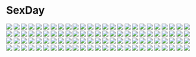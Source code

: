 # SexDay
![](https://konachan.com/image/1c9544bb7e68df8d389942e774f443ab/Konachan.com%20-%20202743%20animal%20dress%20eredhen%20frog%20grass%20hat%20moriya_suwako%20thighhighs%20touhou%20tree.jpg)
![](https://konachan.com/jpeg/db8ee437067a1c4028440e0e1eb8e92c/Konachan.com%20-%20206877%20breasts%20christmas%20cleavage%20game_cg%20gloves%20hat%20navel%20red_eyes%20sakura_swim_club%20santa_costume%20santa_hat%20tree%20wanaca%20white_hair%20winged_cloud.jpg)
![](https://konachan.com/jpeg/19013f00912e53f707235616321f1a57/Konachan.com%20-%20147028%20black_hair%20blonde_hair%20clouds%20kirigaya_kazuto%20kiss%20long_hair%20okingjo%20short_hair%20signed%20sword%20sword_art_online%20thighhighs%20weapon%20yuuki_asuna.jpg)
![](https://konachan.com/image/3310410ef02e50fb3edcfcf9f92c958e/Konachan.com%20-%2058789%20hiiragi_kagami%20izumi_konata%20lucky_star.jpg)
![](https://konachan.com/image/3d08a42e296c6f7bf6cbc81a2bac52d7/Konachan.com%20-%2058936%20arima_senne%20black_hair%20blue_eyes%20breasts%20glasses%20gym_uniform%20kashiwamochi_yomogi%20long_hair%20nipples%20open_shirt%20panties%20scan%20underwear.jpg)
![](https://konachan.com/image/0678e1597148a2711ce2e6549aa1b008/Konachan.com%20-%20138415%20aqua_eyes%20aqua_hair%20building%20city%20clouds%20hatsune_miku%20headphones%20long_hair%20polychromatic%20sky%20tagme%20torino_nami%20vocaloid.jpg)
![](https://konachan.com/image/eeefc5b3856fd24bd603732762f26d42/Konachan.com%20-%20143966%202girls%20animal_ears%20ass%20blonde_hair%20blue_eyes%20fang%20gray_hair%20japanese_clothes%20leaves%20miko%20original%20ponytail%20purple_eyes%20thighhighs.jpg)
![](https://konachan.com/image/adf82a6989d107f25bd856cb6a9ea6bd/Konachan.com%20-%20229969%202girls%20aqua_eyes%20aqua_hair%20breasts%20canegouzi%20headdress%20maid%20pink_eyes%20pink_hair%20ram_%28re%3Azero%29%20rem_%28re%3Azero%29%20ribbons%20twins.jpg)
![](https://konachan.com/jpeg/d668d8abaac464a3c63f9141da68413c/Konachan.com%20-%20171955%20blue_hair%20blush%20breasts%20cherryinthesun%20cunnilingus%20long_hair%20nami%20nipples%20nude%20one_piece%20orange_eyes%20orange_hair%20ponytail%20watermark%20yuri.jpg)
![](https://konachan.com/image/ed9c04ad89d3e69d2823c416caf16b12/Konachan.com%20-%20235436%20black_hair%20blush%20bra%20breasts%20cleavage%20fedsnk%20headband%20long_hair%20navel%20panties%20pantyhose%20red_eyes%20school_uniform%20skirt%20torn_clothes%20underwear%20wet.jpg)
![](https://konachan.com/image/69bb0ef09f0180141e77975aaa8c4001/Konachan.com%20-%20176594%202girls%20apron%20flowers%20green_eyes%20green_hair%20headdress%20long_hair%20maid%20original%20pantyhose%20red_eyes%20red_hair%20ribbons%20short_hair%20skirt%20tie.jpg)
![](https://konachan.com/image/e3d270f96d4f340fae95b6a9bb0edd9e/Konachan.com%20-%2082796%20hatsune_miku%20space%20stars%20twintails%20vocaloid.jpg)
![](https://konachan.com/image/d8a8bd7d6479734c9ad1ab3477d1ce19/Konachan.com%20-%20100371%20building%20city%20dress%20drink%20elbow_gloves%20flowers%20gloves%20gray_hair%20long_hair%20original%20petals%20pixiv_fantasia%20rose%20sky%20spear%20staff%20tori_%28qqqt%29%20weapon.jpg)
![](https://konachan.com/image/07e39cde813e286843c4e7e028beb83a/Konachan.com%20-%2034783%20gundam_seed%20mobile_suit_gundam.jpg)
![](https://konachan.com/image/73d9979c44623811d6a13148030093e6/Konachan.com%20-%209462%20higurashi_no_naku_koro_ni%20houjou_satoshi%20ryuuguu_rena%20sonozaki_mion%20sonozaki_shion.jpg)
![](https://konachan.com/image/2503f52656b429e51f0935478533661e/Konachan.com%20-%20150923%202girls%20blonde_hair%20brown_hair%20d.b.spark%20flowers%20hakurei_reimu%20hat%20long_hair%20miko%20petals%20ribbons%20shrine%20torii%20touhou%20umbrella%20yakumo_yukari%20yellow_eyes.jpg)
![](https://konachan.com/image/68d977e828363484ced6aeb1fcd6d5d9/Konachan.com%20-%20177345%20blush%20green_eyes%20green_hair%20headphones%20ipod%20nakamura_sumikage%20original%20short_hair.jpg)
![](https://konachan.com/image/30197c9ebcd22d764211d6bab6ac91cd/Konachan.com%20-%20227401%20animal%20barefoot%20bikini%20blue_eyes%20breasts%20brown_hair%20cleavage%20dog%20drink%20food%20grass%20long_hair%20necklace%20original%20swimsuit%20twintails%20xia_you_qing.jpg)
![](https://konachan.com/jpeg/2b44e8338d542f4f4254268fd7042628/Konachan.com%20-%20221417%20animal_ears%20barefoot%20blue_eyes%20blush%20book%20bunny_ears%20bunnygirl%20couch%20kushida_you%20loli%20lolita_fashion%20original%20pink_hair.jpg)
![](https://konachan.com/image/f086a5e43fcdce2078de8663f5d215c9/Konachan.com%20-%20226338%202girls%20black_hair%20blue_eyes%20blush%20bow%20brown_hair%20kazuharu_kina%20kneehighs%20long_hair%20original%20red_eyes%20school_uniform%20skirt%20socks%20tie%20white%20wristwear.jpg)
![](https://konachan.com/jpeg/9fd5d20d0af58cb2778cf5c5ecc1878c/Konachan.com%20-%20197371%20akatsuki_no_goei%20anus%20censored%20cunnilingus%20fellatio%20game_cg%20mai_%28akatsuki_no_goei%29%20penis%20pussy%20syangrila%20tomose_shunsaku.jpg)
![](https://konachan.com/image/a28ac6bd7b11171f1c9d3c23f68531a8/Konachan.com%20-%2017852%20natsume_aya%20natsume_maya%20tenjou_tenge.jpg)
![](https://konachan.com/image/b82c4757b4b8fc050eafbd9d739e2675/Konachan.com%20-%2025903%20agatsuma_soubi%20aoyagi_ritsuka%20catboy%20loveless%20ritsuka%20soubi.jpg)
![](https://konachan.com/jpeg/db43ef041c14cc1769248c1fc48071cc/Konachan.com%20-%2074168%20black_hair%20blue_eyes%20blush%20bow%20brown_eyes%20brown_hair%20building%20city%20headdress%20long_hair%20pink_eyes%20saten_ruiko%20short_hair%20skirt%20skirt_lift%20twintails.jpg)
![](https://konachan.com/jpeg/0dfc14ec0e423025d2946c8669b6df5d/Konachan.com%20-%20283945%20blush%20breasts%20choney%20fang%20idolmaster%20navel%20nipples%20no_bra%20panties%20pink_eyes%20short_hair%20third-party_edit%20topless%20underwear%20white%20yumemi_riamu.jpg)
![](https://konachan.com/jpeg/e31207156bb4ad66abd05e2b9043d58d/Konachan.com%20-%2099461%20armor%20eucliwood_hellscythe%20kore_wa_zombie_desu_ka%3F%20transparent%20vector.jpg)
![](https://konachan.com/image/cfa807d5fef599ab115f4e3d1f48dd76/Konachan.com%20-%2030539%20clannad%20furukawa_nagisa%20ibuki_fuuko%20ichinose_kotomi.jpg)
![](https://konachan.com/jpeg/afd7f1e506a010f328aa6f84d8c52453/Konachan.com%20-%20290259%20ass%20bishi%20blue_eyes%20dress%20flowers%20garter_belt%20girls_frontline%20panties%20petals%20pink_hair%20rose%20short_hair%20thighhighs%20underwear%20wedding_attire.jpg)
![](https://konachan.com/jpeg/b41a5044a9660064dc3c5a7a50a67d0e/Konachan.com%20-%20118475%20bow%20horns%20ibuki_suika%20long_hair%20orange_hair%20touhou%20transparent%20vector.jpg)
![](https://konachan.com/image/05f2e5268aef75f0265e0aa9f17802c4/Konachan.com%20-%2025210%20liru%20renkin_san-kyuu_magical_pokaan%20wolfgirl.jpeg)
![](https://konachan.com/image/8a25d0b4ef6f5f6d1eacd268e70dd336/Konachan.com%20-%20125788%202girls%20breasts%20hat%20kawasumi_yuuto%20nipples%20nude%20patchouli_knowledge%20remilia_scarlet%20touhou%20vampire%20wings%20yuri.jpg)
![](https://konachan.com/image/53f7e9d8b50ea16c696aafd89c7845e2/Konachan.com%20-%2029168%20ass%20barefoot%20bikini%20black_eyes%20blonde_hair%20blue_eyes%20blue_hair%20ema%20gray_hair%20littlewitch%20long_hair%20oyari_ashito%20sayu%20swimsuit%20toka%20twintails.jpg)
![](https://konachan.com/image/487a50d37d089c50c7ac85bbf15df8be/Konachan.com%20-%2032709%20dark%20tagme.jpg)
![](https://konachan.com/image/ff73d7672137b51b85b4545c1be7152a/Konachan.com%20-%2017295%20blush%20breasts%20cleavage%20edomae_luna%20megami%20pink_hair%20scan%20seto_no_hanayome%20seto_san%20shiranui_akeno%20wink%20zenigata_mawari.jpg)
![](https://konachan.com/image/6d8fb5a6bd9c4f0248c6de8cd13f97d4/Konachan.com%20-%20295817%20animal%20bath%20bear%20bird%20chai_%28artist%29%20drink%20hat%20original%20penguin%20polychromatic%20scarf%20signed%20white.jpg)
![](https://konachan.com/jpeg/dde6c42896ca5463afbf389fa7dd0d38/Konachan.com%20-%20167782%20green_hair%20gumi%20haruka_%28haru%29%20microphone%20skirt%20vocaloid%20wink%20yellow_eyes%20zoom_layer.jpg)
![](https://konachan.com/jpeg/da2d410b91165018834e402ff321e1d2/Konachan.com%20-%20136342%20asahina_mai%20game_cg%20sakura_no_reply%20tsukimori_chiyoko.jpg)
![](https://konachan.com/jpeg/d8deb01c8a534687b64ef1cb7c675538/Konachan.com%20-%20291454%209a-91_%28girls_frontline%29%20anthropomorphism%20ass%20cameltoe%20girls_frontline%20gizensha%20panties%20skirt_lift%20underwear.jpg)
![](https://konachan.com/image/7e657021c6cc63dd0b60778690169ea0/Konachan.com%20-%2048516%20breasts%20camera%20censored%20cum%20dendrobium%20nipples%20nishieda%20penis%20pubic_hair%20sex%20water.jpg)
![](https://konachan.com/image/d61c53cb85530e6ebf1f9af917ad13c5/Konachan.com%20-%20184884%20animal%20black_hair%20flowers%20grass%20green_eyes%20huazha01%20long_hair%20original%20tiger%20water%20waterfall.jpg)
![](https://konachan.com/image/d1cff722991663bda34d1c8453507bbf/Konachan.com%20-%2042322%20katana%20konpaku_youmu%20myon%20saigyouji_yuyuko%20sword%20touhou%20weapon.jpg)
![](https://konachan.com/image/ec943024fe5fd0e13bf5aec155238318/Konachan.com%20-%20244296%20as109%20brown_hair%20cameltoe%20dress%20dressing%20green_eyes%20loli%20long_hair%20original%20panties%20ponytail%20thighhighs%20underwear.jpg)
![](https://konachan.com/image/448a4201690bc3b6df2805b29d2c6b2c/Konachan.com%20-%20116122%20breasts%20game_cg%20green_eyes%20gun%20mio_%28otomimi_infinity%29%20otomimi_infinity%20robot%20scarf%20shorts%20sky%20techgirl%20thighhighs%20weapon%20yasaka_minato.jpg)
![](https://konachan.com/jpeg/c465b8ef95b36655607fbd7003d0421b/Konachan.com%20-%20260341%20aqua_eyes%20aqua_hair%20cape%20food%20forest%20front_wing%20game_cg%20gun%20kumashiro_megumi%20military%20night%20short_hair%20tree%20uniform%20watanabe_akio%20weapon.jpg)
![](https://konachan.com/jpeg/406b24935873f41db59d1b5dff7d4d96/Konachan.com%20-%20279989%20animal_ears%20bikini%20blue_eyes%20braids%20choker%20flowers%20garter%20long_hair%20navel%20original%20scan%20shade%20swim_ring%20swimsuit%20tan_lines%20water%20white_hair.jpg)
![](https://konachan.com/jpeg/c7183c4c0c3d4c7c4068eea6870c1a29/Konachan.com%20-%20118878%202girls%20ass%20black_hair%20blonde_hair%20bow_%28weapon%29%20cosplay%20kashiwazaki_sena%20long_hair%20mikazuki_yozora%20monster_hunter%20sword%20weapon.jpg)
![](https://konachan.com/image/c6775a0b7cc13f3219b42126088dd7dc/Konachan.com%20-%2036865%20saigyouji_yuyuko%20touhou.jpg)
![](https://konachan.com/image/28bb8ac4112c2c4b220b23e83e9a8b50/Konachan.com%20-%2050838%20higashi_no_eden.jpg)
![](https://konachan.com/image/72e92623edf2d16de662c0e0c1047d84/Konachan.com%20-%20176869%20animal_ears%20bra%20brown_hair%20bunny_ears%20bunnygirl%20idolmaster%20natsu%20panties%20tail%20thighhighs%20totoki_airi%20twintails%20underwear%20yellow_eyes.jpg)
![](https://konachan.com/image/b2f7fdd7b900c7c427fb365bf6d88a53/Konachan.com%20-%2088689%20air_gear%20noyamano_mikan.jpg)
![](https://konachan.com/image/01ddcde3385a7dd6113ef103e2de9eea/Konachan.com%20-%2054138%20animal_ears%20brown_eyes%20fan%20gray_hair%20hat%20inubashiri_momiji%20japanese_clothes%20short_hair%20tail%20touhou%20wolfgirl.jpg)
![](https://konachan.com/image/ecd6fcdb9974eba0328692b02284d9bb/Konachan.com%20-%20294455%20anthropomorphism%20black_hair%20braids%20breast_grab%20breast_hold%20breasts%20cum%20girls_frontline%20gray_hair%20lolicept%20male%20navel%20nude%20short_hair.jpg)
![](https://konachan.com/image/89295814bd3c967b823acae094faefe1/Konachan.com%20-%20284061%20aqua_eyes%20blush%20chinomaron%20food%20gochuumon_wa_usagi_desu_ka%3F%20kafuu_chino%20loli%20long_hair%20school_uniform%20skirt%20thighhighs%20white_hair.jpg)
![](https://konachan.com/jpeg/3daa57d46f431078f5d177b98b1f92b0/Konachan.com%20-%20260901%20hat%20pipimi%20pop_team_epic%20popuko%20white%20zhixie_jiaobu.jpg)
![](https://konachan.com/jpeg/b49472e9022166ecc79dce1fee6a0bba/Konachan.com%20-%20144238%20blush%20breasts%20brown_eyes%20brown_hair%20catgirl%20collar%20gradient%20nipples%20original%20panties%20pink_eyes%20pink_hair%20short_hair%20tail%20topless%20underwear%20zangyura.jpg)
![](https://konachan.com/image/a9a2da6bb23cf467246c7ede11e575a2/Konachan.com%20-%20142264%20aqua_eyes%20black_hair%20blue_eyes%20brown_hair%20clouds%20headband%20headphones%20ipod%20long_hair%20onodera%20purple_eyes%20school_uniform%20short_hair%20tagme.jpg)
![](https://konachan.com/image/9fc0e41f7ad2f4ef021ae825c8d22438/Konachan.com%20-%2027383%20azumanga_daioh%20kasuga_ayumu.jpg)
![](https://konachan.com/image/1e930f7a4d740321940d461b76b7ac89/Konachan.com%20-%2018219%20itou_noiji%20school_uniform%20suzumiya_haruhi%20suzumiya_haruhi_no_yuutsu.jpg)
![](https://konachan.com/image/28b6dc5cdba6d0cb18eed53dca64ddbc/Konachan.com%20-%2035369%20konpaku_youmu%20touhou.jpg)
![](https://konachan.com/image/39ce9d0421f7e654946bc18dcd1e07c0/Konachan.com%20-%20140780%20makise_kurisu%20steins%3Bgate.jpg)
![](https://konachan.com/image/f987946bc0ad6d013e07b7093b3ae60f/Konachan.com%20-%20100624%20brown_eyes%20brown_hair%20cherry_blossoms%20flowers%20kinugasa_yuuichi%20original%20school_uniform%20sleeping.jpg)
![](https://konachan.com/image/0ba8c515b9a618970d6ab83bacad251c/Konachan.com%20-%20184945%20akemi_homura%20black_hair%20cross%20mahou_shoujo_madoka_magica%20red%20tucana.jpg)
![](https://konachan.com/jpeg/3db4bfacb7d34aea5ec9e8a16deb55af/Konachan.com%20-%20210537%20animal_ears%20ass%20bed%20blush%20brown_hair%20fang%20flat_chest%20horo%20kawakami_rokkaku%20long_hair%20naked_shirt%20necklace%20nopan%20red_eyes%20shirt%20tail%20wolfgirl%20wristwear.jpg)
![](https://konachan.com/image/fdc573adb686e3424f3dc07f0f31332d/Konachan.com%20-%20152624%20breasts%20cleavage%20hijiri_byakuren%20no_bra%20open_shirt%20saburou_%28hgmg%29%20saigyouji_yuyuko%20touhou%20wet%20yagokoro_eirin%20yakumo_yukari%20yasaka_kanako.jpg)
![](https://konachan.com/image/12f50721167295f0d7c761697b7f9564/Konachan.com%20-%20108734%20animal_ears%20catgirl%20goth-loli%20lolita_fashion%20original%20pink_hair%20sakuragi_yuzuki%20tail%20thighhighs.jpg)
![](https://konachan.com/jpeg/3a77fcd305ecd4cd21435ac395a640d9/Konachan.com%20-%20294810%20anus%20ass%20blush%20censored%20imozawa_erina%20minamihama_yoriko%20more_%28company%29%20nude%20sex%20short_hair%20swallowtail.jpg)
![](https://konachan.com/image/78ae22d4826bf1e1e25e5c6c06659ce6/Konachan.com%20-%2044383%20card_captor_sakura%20japanese_clothes%20kimono%20kinomoto_sakura%20moonknives.jpg)
![](https://konachan.com/image/5f5b8bf77041667e11a085f2c23b8402/Konachan.com%20-%20262023%20hatsune_miku%20jin_yun%20vocaloid.jpg)
![](https://konachan.com/image/b606ef330618d876d50fb1a73015d2fb/Konachan.com%20-%20151402%20building%20emukami%20original%20polychromatic%20scenic%20sky.jpg)
![](https://konachan.com/image/832a10f19c23d0963f86f2c934473d29/Konachan.com%20-%2028690%20blue_eyes%20blush%20braids%20chu_x_chu%20dress%20flowers%20game_cg%20gloves%20guitar%20hat%20instrument%20navel%20pink_hair%20skirt%20thighhighs%20twintails%20uesugi_uta%20wristwear.jpg)
![](https://konachan.com/image/86da162ef069f8d93850272214ddc28c/Konachan.com%20-%2049186%20ass%20bikini%20breast_hold%20breasts%20cleavage%20school_swimsuit%20sora_wo_kakeru_shoujo%20swimsuit.jpg)
![](https://konachan.com/image/f0d1b99fd2c0d0b03660fbceba2e0945/Konachan.com%20-%2077782%20blonde_hair%20breasts%20censored%20green_eyes%20nipples%20nude%20shiina_yuuhi%20triangle_heart.jpg)
![](https://konachan.com/image/b67bea9575f285acd3e64896adcd48db/Konachan.com%20-%2084458%202girls%20blonde_hair%20blue_eyes%20brown_eyes%20brown_hair%20lolores_ancerl%20long_hair%20notime_shindy%20rolice_grey%20thighhighs.jpg)
![](https://konachan.com/image/a9a52e7b553087d3d1da5f439b4dd4ca/Konachan.com%20-%207402%20amesarasa%20black_hair%20chiyokawa_rin%20cuffs_%28studio%29%20green_hair%20miyama-zero%20ribbons%20school_uniform%20sky%20umbrella.jpg)
![](https://konachan.com/jpeg/7fef5e1ed9d18b1e1321cfc3cd4b858c/Konachan.com%20-%20233663%20animal_ears%20aqua_eyes%20blush%20braids%20breasts%20catgirl%20collar%20fang%20kiana_kaslana%20navel%20nipples%20nude%20pussy%20qunqing%20tail%20uncensored%20white%20white_hair.jpg)
![](https://konachan.com/jpeg/045274e84ea094a21bf75c8686378d02/Konachan.com%20-%20113752%20armor%20blue_eyes%20breasts%20cleavage%20navel%20tattoo%20weapon%20white_hair%20yamashita_shunya.jpg)
![](https://konachan.com/image/cde65fa72faf5efaede1abf3aed8b118/Konachan.com%20-%2037297%20school_uniform%20takamizawa_natsuki%20touyama_midori%20yoake_mae_yori_ruri_iro_na.jpg)
![](https://konachan.com/image/4dc71c0a6dabef3e13b37eed8001957b/Konachan.com%20-%2072614%20aqua_eyes%20aqua_hair%20hatsune_miku%20long_hair%20panties%20striped_panties%20thighhighs%20tie%20twintails%20underwear%20vocaloid%20white.jpg)
![](https://konachan.com/image/5b2eec1180f0122f5337459860b643b7/Konachan.com%20-%2025821%20bell%20black_hair%20blue_eyes%20blush%20bow%20breasts%20catgirl%20cleavage%20condom%20dress%20headdress%20maid%20panties%20ribbons%20skirt%20skirt_lift%20tail%20thighhighs%20underwear.jpeg)
![](https://konachan.com/image/3275e458efc5a346d07b1676e90bcb0e/Konachan.com%20-%2058374%20hatsune_miku%20megurine_luka%20vocaloid.jpg)
![](https://konachan.com/image/e1c86098685660c8a857ce4fb686981b/Konachan.com%20-%20251232%20blush%20brown_eyes%20brown_hair%20flowers%20kimm%20long_hair%20petals%20sword_art_online%20yuuki_asuna.jpg)
![](https://konachan.com/jpeg/345f5a84268abf6c710c9f36e475cdb4/Konachan.com%20-%20224665%20braids%20breasts%20brown_hair%20cleavage%20glasses%20handjob%20kirin_kakeru%20long_hair%20nurse%20orange_eyes%20original%20ponytail%20uncensored%20uniform.jpg)
![](https://konachan.com/image/74e27ef530c1fbe753c2ecaf55761e59/Konachan.com%20-%2039717%20nabari_no_ou%20rokujou_miharu%20yoite.jpg)
![](https://konachan.com/jpeg/917f45d4235ccf2a1fc14fdf936d0989/Konachan.com%20-%20185867%20anus%20black_hair%20blush%20breasts%20game_cg%20mizuki_runa%20navel%20nipples%20open_shirt%20pussy%20spread_legs%20topless%20uncensored%20wet%20yellow_eyes%20yuuki_makoto.jpg)
![](https://konachan.com/image/e44d52c731a2c4cb257b1034e7aa8de8/Konachan.com%20-%20236256%20bandage%20black_hair%20bow%20gradient%20gray%20long_hair%20orange_eyes%20reiuji_utsuho%20sketch%20touhou%20toutenkou%20wings.jpg)
![](https://konachan.com/image/ac92fdefcc7b94b0f5e9c0e8d8bbca40/Konachan.com%20-%2071647%20ass%20breasts%20hiiragi_kagami%20ishikei%20lucky_star%20nipples%20swimsuit%20wet.jpg)
![](https://konachan.com/image/7ba2376041fa6b03b0b78941502296fc/Konachan.com%20-%2071948%20blush%20panties%20prism_rhythm%20scan%20school_uniform%20sesena_yau%20thighhighs%20tokitou_kasumi%20underwear%20zettai_ryouiki.jpg)
![](https://konachan.com/jpeg/9d152623e968a7e0ad715341ed335339/Konachan.com%20-%20149588%20arima_yousuke%20game_cg%20hinomiya_ayari%20ko%7Echa%20witch%27s_garden.jpg)
![](https://konachan.com/jpeg/f12a4694861e2493d1f25f69fdab05bc/Konachan.com%20-%20104772%20blonde_hair%20fate_testarossa%20mahou_shoujo_lyrical_nanoha%20sword%20thighhighs%20twintails%20weapon.jpg)
![](https://konachan.com/jpeg/0825699f72ade694fd9972e04db68663/Konachan.com%20-%20118007%20ass%20beach%20bikini%20blue_hair%20cameltoe%20clouds%20hasekura_airi%20misaki_kurehito%20panties%20sky%20swimsuit%20tan_lines%20topless%20trumple%20underwear.jpg)
![](https://konachan.com/jpeg/f03b3b554b2d7d5bf53a7c169d2c4c2b/Konachan.com%20-%20286008%20blush%20cropped%20dress%20elsword%20fang%20headband%20long_hair%20minncn%20school_uniform%20tagme_%28character%29%20waifu2x%20white%20white_hair%20wink%20wristwear%20yellow_eyes.jpg)
![](https://konachan.com/image/2f2ebcfd41e43872cef4faca8a1db507/Konachan.com%20-%209750%20andou_mahoro%20andou_minawa%20mahoromatic.jpg)
![](https://konachan.com/image/87f7f0c2369f615dfed6950d8f96b923/Konachan.com%20-%2010844%20tagme.jpg)
![](https://konachan.com/image/78806f1626e390f3e63d0049041164ba/Konachan.com%20-%20180700%20anthropomorphism%20group%20hiei_%28kancolle%29%20kaga_%28kancolle%29%20kantai_collection%20ogami_kazuki%20shiranui_%28kancolle%29%20yuubari_%28kancolle%29%20yuudachi_%28kancolle%29.jpg)
![](https://konachan.com/jpeg/dd5b510b05956801c2ffc3d5c076b6c4/Konachan.com%20-%20291750%202girls%20game_cg%20immoral_sensation%20natsukon%20nishikigi_hana%20nude%20shirai_marika%20tribadism%20yuri.jpg)
![](https://konachan.com/image/e551d80b4a7b85e4e1621708a4b0b6b7/Konachan.com%20-%20176115%20clouds%20grass%20landscape%20nobody%20original%20ruins%20sakais3211%20scenic%20sky%20train.jpg)
![](https://konachan.com/jpeg/1ecb1a53b2ff0e309ab1db07320416cc/Konachan.com%20-%2060629%20black_eyes%20garter%20gothic%20gray%20lolita_fashion%20murakami_suigun.jpg)
![](https://konachan.com/image/6345ed4772502fbf3954f2342548231c/Konachan.com%20-%2070877%202girls%20black_hair%20blonde_hair%20cherry_blossoms%20flowers%20japanese_clothes%20kimono%20long_hair%20onineko%20pink%20pink_hair%20purple_hair%20ribbons.jpg)
![](https://konachan.com/image/79bed987c2f3bb362aada8a609aafbfe/Konachan.com%20-%20305840%203d%20animal_ears%20arknights%20black_hair%20blue_eyes%20brown_hair%20drink%20fan%20gray_hair%20group%20horns%20ibara_dance%20long_hair%20ponytail%20twintails%20watermark%20wink.jpg)
![](https://konachan.com/image/0129f8ef2dd1c5e3b977e79e44b42b8e/Konachan.com%20-%208077%20clannad%20furukawa_nagisa%20key%20okazaki_ushio%20visualart.jpg)
